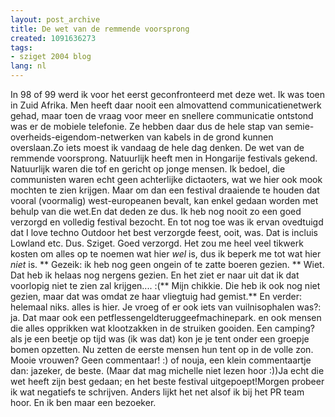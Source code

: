 ```yaml
---
layout: post_archive
title: De wet van de remmende voorsprong
created: 1091636273
tags:
- sziget 2004 blog
lang: nl
---
```

In 98 of 99 werd ik voor het eerst geconfronteerd met deze wet. Ik was toen in Zuid Afrika. Men heeft daar nooit een almovattend communicatienetwerk gehad, maar toen de vraag voor meer en snellere communicatie ontstond was er de mobiele telefonie. Ze hebben daar dus de hele stap van semie-overheids-eigendom-netwerken van kabels in de grond kunnen overslaan.Zo iets moest ik vandaag de hele dag denken. De wet van de remmende voorsprong. Natuurlijk heeft men in Hongarije festivals gekend. Natuurlijk waren die tof en gericht op jonge mensen. Ik bedoel, die communisten waren echt geen achterlijke dictaoters, wat we hier ook mook mochten te zien krijgen. Maar om dan een festival draaiende te houden dat vooral (voormalig) west-europeanen bevalt, kan enkel gedaan worden met behulp van die wet.En dat deden ze dus. Ik heb nog nooit zo een goed verzorgd en volledig festival bezocht. En tot nog toe was ik ervan ovedtuigd dat I love techno Outdoor het best verzorgde feest, ooit, was. Dat is incluis Lowland etc. Dus. Sziget. Goed verzorgd. Het zou me heel veel tikwerk kosten om alles op te noemen wat hier *wel* is, dus ik beperk me tot wat hier *niet* is. ** Gezeik: ik heb nog geen ongein of te zatte boeren gezien. ** Wiet. Dat heb ik helaas nog nergens gezien. En het ziet er naar uit dat ik dat voorlopig niet te zien zal krijgen.... :(** Mijn chikkie. Die heb ik ook nog niet gezien, maar dat was omdat ze haar vliegtuig had gemist.** En verder: helemaal niks. alles is hier. Je vroeg of er ook iets van vuilnisophalen was?: ja. Dat maar ook een  petflessengeldteruggeefmachinepark. en ook mensen die alles opprikken wat klootzakken in de struiken gooiden. Een camping? als je een beetje op tijd was (ik was dat) kon je je tent onder een groepje bomen opzetten. Nu zetten de eerste mensen hun tent op in de volle zon. Mooie vrouwen? Geen commentaar! :) of nouja, een klein commentaartje dan: jazeker, de beste. (Maar dat mag michelle niet lezen hoor :))Ja echt die wet heeft zijn best gedaan; en het beste festival uitgepoept!Morgen probeer ik wat negatiefs te schrijven. Anders lijkt het net alsof ik bij het PR team hoor. En ik ben maar een bezoeker.
